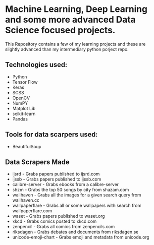 # Machine Learning, Deep Learning and some more advanced Data Science focused projects.

This Repository contains a few of my learning projects and these are slightly advanced than my intermediary python porject repo.

## Technologies used:

- Python 
- Tensor Flow
- Keras
- SCSS
- OpenCV
- NumPY
- Matplot Lib
- scikit-learn
- Pandas

## Tools for data scarpers used:
- BeautifulSoup


## Data Scrapers Made
- ijsrd - Grabs papers published to ijsrd.com
- ijssb - Grabs papers published to ijssb.com
- calibre-server - Grabs ebooks from a calibre-server
- shzm - Grabs the top 50 songs by city from shazam.com
- wallhaven - Grabs all the images for a given search query from wallhaven.cc
- wallpaperflare - Grabs all or some wallpapers with search from wallpaperflare.com
- waset - Grabs papers published to waset.org
- xkcd - Grabs comics posted to xkcd.com
- zenpencil - Grabs all comics from zenpencils.com
- riksdagen - Grabs debates and documents from riksdagen.se
- unicode-emoji-chart - Grabs emoji and metadata from unicode.org
